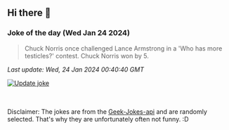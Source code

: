 ## Hi there 👋

### Joke of the day (Wed Jan 24 2024)
<!-- joke -->
>Chuck Norris once challenged Lance Armstrong in a 'Who has more testicles?' contest. Chuck Norris won by 5.
<!-- /joke -->

*Last update: Wed, 24 Jan 2024 00:40:40 GMT*

[![Update joke](https://github.com/nclskfm/nclskfm/actions/workflows/joke.yml/badge.svg)](https://github.com/nclskfm/nclskfm/actions/workflows/joke.yml)

<br><br>
Disclaimer: The jokes are from the [Geek-Jokes-api](https://github.com/sameerkumar18/geek-joke-api) and are randomly selected. That's why they are unfortunately often not funny. :D
